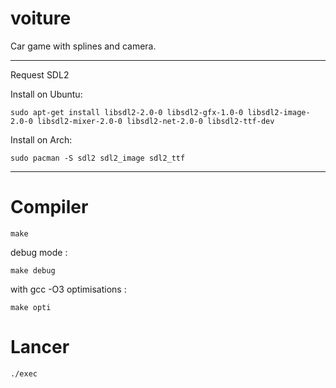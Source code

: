 # voiture
Car game with splines and camera.


** **  

Request SDL2  

Install on Ubuntu:
```
sudo apt-get install libsdl2-2.0-0 libsdl2-gfx-1.0-0 libsdl2-image-2.0-0 libsdl2-mixer-2.0-0 libsdl2-net-2.0-0 libsdl2-ttf-dev
```

Install on Arch:
```
sudo pacman -S sdl2 sdl2_image sdl2_ttf
```
** **  
# Compiler
```
make
```
debug mode :
```
make debug
```
with gcc -O3 optimisations :
```
make opti
```

# Lancer
`./exec`
